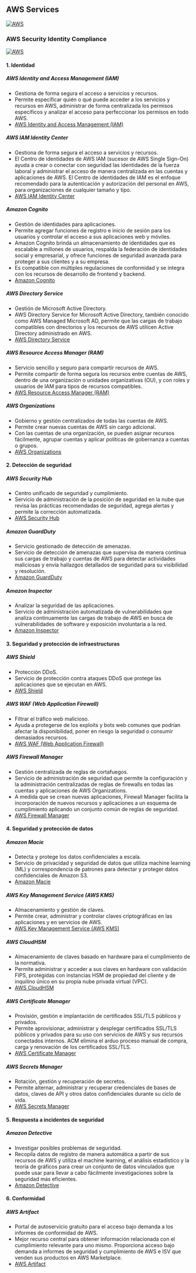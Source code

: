 ## AWS Services
[![AWS](https://img.shields.io/badge/AWS_Services-ff9900?style=for-the-badge&logo=amazon&logoColor=white&labelColor=101010)](https://github.com/Alberto-mt/AWS/blob/main/Resumen_Servicios_AWS/index.md)

### AWS Security Identity Compliance
[![AWS](https://img.shields.io/badge/AWS_Security_Identity_Compliance-447ac0?style=for-the-badge&logo=amazon&logoColor=white&labelColor=101010)](https://github.com/Alberto-mt/AWS/blob/main/Resumen_Servicios_AWS/categories/AWS_Security_Identity_Compliance.md)

#### 1. Identidad
##### **AWS Identity and Access Management (IAM)**
- Gestiona de forma segura el acceso a servicios y recursos.
- Permite especificar quién o qué puede acceder a los servicios y recursos en AWS, administrar de forma centralizada los permisos específicos y analizar el acceso para perfeccionar los permisos en todo AWS.
- [AWS Identity and Access Management (IAM)](https://aws.amazon.com/es/iam/)

##### **AWS IAM Identity Center**
- Gestiona de forma segura el acceso a servicios y recursos.
- El Centro de identidades de AWS IAM (sucesor de AWS Single Sign-On) ayuda a crear o conectar con seguridad las identidades de la fuerza laboral y administrar el acceso de manera centralizada en las cuentas y aplicaciones de AWS. El Centro de identidades de IAM es el enfoque recomendado para la autenticación y autorización del personal en AWS, para organizaciones de cualquier tamaño y tipo.
- [AWS IAM Identity Center](https://aws.amazon.com/es/iam/identity-center/)

##### **Amazon Cognito**
- Gestión de identidades para aplicaciones.
- Permite agregar funciones de registro e inicio de sesión para los usuarios y controlar el acceso a sus aplicaciones web y móviles.
- Amazon Cognito brinda un almacenamiento de identidades que es escalable a millones de usuarios, respalda la federación de identidades social y empresarial, y ofrece funciones de seguridad avanzada para proteger a sus clientes y a su empresa.
- Es compatible con múltiples regulaciones de conformidad y se integra con los recursos de desarrollo de frontend y backend.
- [Amazon Cognito](https://aws.amazon.com/es/cognito/)

##### **AWS Directory Service**
- Gestión de Microsoft Active Directory.
- AWS Directory Service for Microsoft Active Directory, también conocido como AWS Managed Microsoft AD, permite que las cargas de trabajo compatibles con directorios y los recursos de AWS utilicen Active Directory administrado en AWS.
- [AWS Directory Service](https://aws.amazon.com/es/directoryservice/)

##### **AWS Resource Access Manager (RAM)**
- Servicio sencillo y seguro para compartir recursos de AWS.
- Permite compartir de forma segura los recursos entre cuentas de AWS, dentro de una organización o unidades organizativas (OU), y con roles y usuarios de IAM para tipos de recursos compatibles.
- [AWS Resource Access Manager (RAM)](https://aws.amazon.com/ram/)

##### **AWS Organizations**
- Gobierno y gestión centralizados de todas las cuentas de AWS.
- Permite crear nuevas cuentas de AWS sin cargo adicional.
- Con las cuentas de una organización, se pueden asignar recursos fácilmente, agrupar cuentas y aplicar políticas de gobernanza a cuentas o grupos.
- [AWS Organizations](https://aws.amazon.com/organizations/)

#### 2. Detección de seguridad
##### **AWS Security Hub**
- Centro unificado de seguridad y cumplimiento.
- Servicio de administración de la posición de seguridad en la nube que revisa las prácticas recomendadas de seguridad, agrega alertas y permite la corrección automatizada.
- [AWS Security Hub](https://aws.amazon.com/es/security-hub/)

##### **Amazon GuardDuty**
- Servicio gestionado de detección de amenazas.
- Servicio de detección de amenazas que supervisa de manera continua sus cargas de trabajo y cuentas de AWS para detectar actividades maliciosas y envía hallazgos detallados de seguridad para su visibilidad y resolución.
- [Amazon GuardDuty](https://aws.amazon.com/es/guardduty/)

##### **Amazon Inspector**
- Analizar la seguridad de las aplicaciones.
- Servicio de administración automatizada de vulnerabilidades que analiza continuamente las cargas de trabajo de AWS en busca de vulnerabilidades de software y exposición involuntaria a la red.
- [Amazon Inspector](https://aws.amazon.com/es/inspector/)

#### 3. Seguridad y protección de infraestructuras
##### **AWS Shield**
- Protección DDoS.
- Servicio de protección contra ataques DDoS que protege las aplicaciones que se ejecutan en AWS.
- [AWS Shield](https://aws.amazon.com/es/shield/)

##### **AWS WAF (Web Applic­ation Firewall)**
- Filtrar el tráfico web malicioso.
- Ayuda a protegerse de los exploits y bots web comunes que podrían afectar la disponibilidad, poner en riesgo la seguridad o consumir demasiados recursos.
- [AWS WAF (Web Applic­ation Firewall)](https://aws.amazon.com/es/waf/)

##### **AWS Firewall Manager**
- Gestión centralizada de reglas de cortafuegos.
- Servicio de administración de seguridad que permite la configuración y la administración centralizadas de reglas de firewalls en todas las cuentas y aplicaciones de AWS Organizations.
- A medida que se crean nuevas aplicaciones, Firewall Manager facilita la incorporación de nuevos recursos y aplicaciones a un esquema de cumplimiento aplicando un conjunto común de reglas de seguridad.
- [AWS Firewall Manager](https://aws.amazon.com/es/firewall-manager/)

#### 4. Seguridad y protección de datos
##### **Amazon Macie**
- Detecta y protege los datos confidenciales a escala.
- Servicio de privacidad y seguridad de datos que utiliza machine learning (ML) y correspondencia de patrones para detectar y proteger datos confidenciales de Amazon S3.
- [Amazon Macie](https://aws.amazon.com/es/macie/)

##### **AWS Key Management Service (AWS KMS)**
- Almacenamiento y gestión de claves.
- Permite crear, administrar y controlar claves criptográficas en las aplicaciones y en servicios de AWS.
- [AWS Key Management Service (AWS KMS)](https://aws.amazon.com/es/kms/)

##### **AWS CloudHSM**
- Almacenamiento de claves basado en hardware para el cumplimiento de la normativa.
- Permite administrar y acceder a sus claves en hardware con validación FIPS, protegidas con instancias HSM de propiedad del cliente y de inquilino único en su propia nube privada virtual (VPC).
- [AWS CloudHSM](https://aws.amazon.com/es/cloudhsm/)

##### **AWS Certificate Manager**
- Provisión, gestión e implantación de certificados SSL/TLS públicos y privados.
- Permite aprovisionar, administrar y desplegar certificados SSL/TLS públicos y privados para su uso con servicios de AWS y sus recursos conectados internos. ACM elimina el arduo proceso manual de compra, carga y renovación de los certificados SSL/TLS.
- [AWS Certificate Manager](https://aws.amazon.com/es/certificate-manager/)

##### **AWS Secrets Manager**
- Rotación, gestión y recuperación de secretos.
- Permite alternar, administrar y recuperar credenciales de bases de datos, claves de API y otros datos confidenciales durante su ciclo de vida.
- [AWS Secrets Manager](https://aws.amazon.com/es/secrets-manager/)

#### 5. Respuesta a incidentes de seguridad
##### **Amazon  Detective**
- Investigar posibles problemas de seguridad.
- Recopila datos de registro de manera automática a partir de sus recursos de AWS y utiliza el machine learning, el análisis estadístico y la teoría de gráficos para crear un conjunto de datos vinculados que puede usar para llevar a cabo fácilmente investigaciones sobre la seguridad más eficientes.
- [Amazon  Detective](https://aws.amazon.com/es/detective/)

#### 6. Conformidad
##### **AWS Artifact**
- Portal de autoservicio gratuito para el acceso bajo demanda a los informes de conformidad de AWS.
- Mejor recurso central para obtener información relacionada con el cumplimiento relevante para uno mismo. Proporciona acceso bajo demanda a informes de seguridad y cumplimiento de AWS e ISV que venden sus productos en AWS Marketplace.
- [AWS Artifact](https://aws.amazon.com/es/artifact/)
